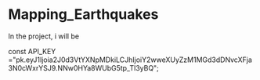 # Mapping_Earthquakes

In the project, i will be 

const API_KEY ="pk.eyJ1Ijoia2J0d3VtYXNpMDkiLCJhIjoiY2wweXUyZzM1MGd3dDNvcXFja3N0cWxrYSJ9.NNw0HYa8WUbG5tp_Tl3yBQ";